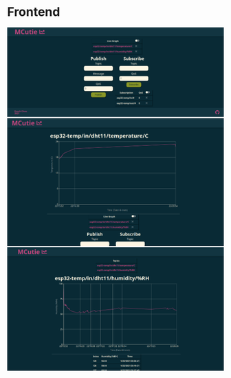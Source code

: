 # Frontend

![livedash](./pictures/livedash.png)
![livegraph](./pictures/livegraph.png)
![data](./pictures/chart.png)

